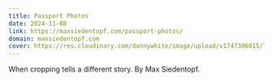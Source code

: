 ```yaml
---
title: Passport Photos
date: 2024-11-08
link: https://maxsiedentopf.com/passport-photos/
domain: maxsiedentopf.com
cover: https://res.cloudinary.com/dannywhite/image/upload/v1747306015/links/passport-photos-max-siedentopf.jpg
---
```


When cropping tells a different story. By Max Siedentopf.
